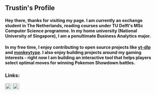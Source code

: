 ## Trustin's Profile

#### Hey there, thanks for visiting my page. I am currently an exchange student in The Netherlands, reading courses under TU Delft's MSc Computer Science programme. In my home university (National University of Singapore), I am a penultimate Business Analytics major.

#### In my free time, I enjoy contributing to open source projects like [yt-dlp](https://github.com/yt-dlp/yt-dlp) and [monkeytype](https://github.com/monkeytypegame/monkeytype). I also enjoy building projects around my gaming interests - right now I am building an interactive tool that helps players select optimal moves for winning Pokemon Showdown battles.

### Links:

[<img align="left" width="22px" src="https://github.com/gauravghongde/social-icons/blob/master/SVG/Color/WWW.svg" />][website]
[<img align="left" width="22px" src="https://github.com/gauravghongde/social-icons/blob/master/SVG/Color/LinkedIN.svg" />][linkedin]
<br />

[website]: https://trwstin.github.io
[linkedin]: https://linkedin.com/in/trwstin
